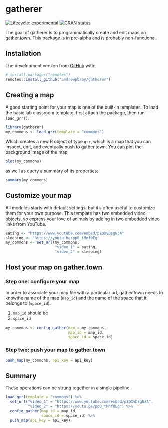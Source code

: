 
<!-- README.md is generated from README.Rmd. Please edit that file -->

# gatherer

<!-- badges: start -->

[![Lifecycle:
experimental](https://img.shields.io/badge/lifecycle-experimental-orange.svg)](https://www.tidyverse.org/lifecycle/#experimental)
[![CRAN
status](https://www.r-pkg.org/badges/version/gatherer)](https://CRAN.R-project.org/package=gatherer)
<!-- badges: end -->

The goal of gatherer is to programmatically create and edit maps on
[gather.town](https://gather.town/). This package is in pre-alpha and is
probably non-functional.

## Installation

The development version from [GitHub](https://github.com/) with:

``` r
# install.packages("remotes")
remotes::install_github("andrewpbray/gatherer")
```

## Creating a map

A good starting point for your map is one of the built-in templates. To
load the basic lab classroom template, first attach the package, then
run `load_grr()`.

``` r
library(gatherer)
my_commons <- load_grr(template = "commons")
```

Which creates a new R object of type `grr`, which is a map that you can
inspect, edit, and eventually push to gather.town. You can plot the
background image of the map

``` r
plot(my_commons)
```

as well as query a summary of its properties:

``` r
summary(my_commons)
```

## Customize your map

All modules starts with default settings, but it’s often useful to
customize them for your own purpose. This template has two embedded
video objects, so express your love of animals by adding in two embedded
video links from YouTube.

``` r
eating <- "https://www.youtube.com/embed/pZ0XvDsgN3A"
sleeping <- "https://youtu.be/pp0_tMnf0Eg"
my_commons <- set_url(my_commons, 
                      "video_1" = eating,
                      "video_2" = sleeping)
```

## Host your map on gather.town

### Step one: configure your map

In order to associate your map file with a particular url, gather.town
needs to knowthe name of the map (`map_id`) and the name of the space
that it belongs to (`space_id`).

1.  `map_id` should be
2.  `space_id`

<!-- end list -->

``` r
my_commons <- config_gather(map = my_commons,
                            map_id = map_id, 
                            space_id = space_id)
```

### Step two: push your map to gather.town

``` r
push_map(my_commons, api_key = api_key)
```

## Summary

These operations can be strung together in a single pipeline.

``` r
load_grr(template = "commons") %>%
  set_url("video_1" = "https://www.youtube.com/embed/pZ0XvDsgN3A",
          "video_2" = "https://youtu.be/pp0_tMnf0Eg") %>%
  config_gather(map_id = map_id, 
                space_id = space_id) %>%
  push_map(api_key = api_key)
```
